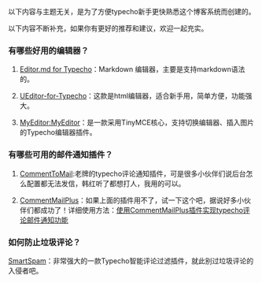 以下内容与主题无关，是为了方便typecho新手更快熟悉这个博客系统而创建的。

以下内容不断补充，如果你有更好的推荐和建议，欢迎一起充实。

### 有哪些好用的编辑器？

1. [Editor.md for Typecho](https://github.com/DT27/EditorMD)：Markdown 编辑器，主要是支持markdown语法的。

2. [UEditor-for-Typecho](https://github.com/chanshengzhi/UEditor-for-Typecho)：这款是html编辑器，适合新手用，简单方便，功能强大。

3. [MyEditor:MyEditor](http://mytypecho.com/post-myeditor.html)：是一款采用TinyMCE核心，支持切换编辑器、插入图片的Typecho编辑器插件。


### 有哪些可用的邮件通知插件？

1. [CommentToMail](http://typecho.byends.com/post/CommentToMail-v2-0-0.html):老牌的typecho评论通知插件，可是很多小伙伴们说后台怎么配置都无法发信，韩红听了都想打人，我用的可以。

2. [CommentMailPlus](https://github.com/oott123/CommentMailPlus)：如果上面的插件用不了，试一下这个吧，据说好多小伙伴们都成功了！详细使用方法：[使用CommentMailPlus插件实现typecho评论邮件通知功能](https://www.ihewro.com/archives/684/)

### 如何防止垃圾评论？

[SmartSpam](http://www.yovisun.com/archive/typecho-plugin-smartspam.html)：非常强大的一款Typecho智能评论过滤插件，就此别过垃圾评论的入侵者吧。
